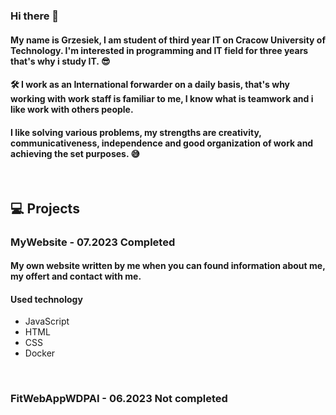 ### Hi there 👋

#### My name is Grzesiek, I am student of third year IT on Cracow University of Technology. I'm interested in programming and IT field for three years that's why i study IT. 😎

#### 🛠 I work as an International forwarder on a daily basis, that's why working with work staff is familiar to me, I know what is teamwork and i like work with others people.

#### I like solving various problems, my strengths are creativity, communicativeness, independence and good organization of work and achieving the set purposes. 😅

<br />

## 💻 Projects

### MyWebsite - 07.2023 Completed
#### My own website written by me when you can found information about me, my offert and contact with me.
#### Used technology
<ul>
  <li>JavaScript</li>
  <li>HTML</li>
  <li>CSS</li>
  <li>Docker</li>
</ul>

<br />

### FitWebAppWDPAI - 06.2023 Not completed
